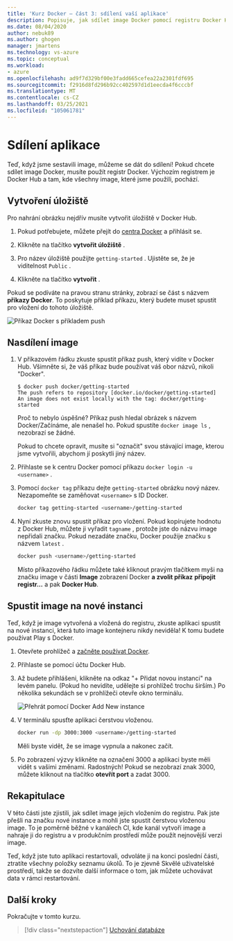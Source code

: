 ```yaml
---
title: 'Kurz Docker – část 3: sdílení vaší aplikace'
description: Popisuje, jak sdílet image Docker pomocí registru Docker Hub.
ms.date: 08/04/2020
author: nebuk89
ms.author: ghogen
manager: jmartens
ms.technology: vs-azure
ms.topic: conceptual
ms.workload:
- azure
ms.openlocfilehash: ad9f7d329bf00e3fadd665cefea22a2301fdf695
ms.sourcegitcommit: f2916d8fd296b92cc402597d1d1eecda4f6cccbf
ms.translationtype: MT
ms.contentlocale: cs-CZ
ms.lasthandoff: 03/25/2021
ms.locfileid: "105061781"
---
```

# <a name="share-your-app"></a>Sdílení aplikace

Teď, když jsme sestavili image, můžeme se dát do sdílení! Pokud chcete sdílet image Docker, musíte použít registr Docker. Výchozím registrem je Docker Hub a tam, kde všechny image, které jsme použili, pochází.

## <a name="create-a-repo"></a>Vytvoření úložiště

Pro nahrání obrázku nejdřív musíte vytvořit úložiště v Docker Hub.

1. Pokud potřebujete, můžete přejít do [centra Docker](https://hub.docker.com/signup/msftedge?utm_source=msftedge) a přihlásit se.

1. Klikněte na tlačítko **vytvořit úložiště** .

1. Pro název úložiště použijte `getting-started` . Ujistěte se, že je viditelnost `Public` .

1. Klikněte na tlačítko **vytvořit** .

Pokud se podíváte na pravou stranu stránky, zobrazí se část s názvem **příkazy Docker**. To poskytuje příklad příkazu, který budete muset spustit pro vložení do tohoto úložiště.

![Příkaz Docker s příkladem push](media/push-command.png)

## <a name="push-the-image"></a>Nasdílení image

1. V příkazovém řádku zkuste spustit příkaz push, který vidíte v Docker Hub. Všimněte si, že váš příkaz bude používat váš obor názvů, nikoli "Docker".

    ```plaintext
    $ docker push docker/getting-started
    The push refers to repository [docker.io/docker/getting-started]
    An image does not exist locally with the tag: docker/getting-started
    ```

    Proč to nebylo úspěšné? Příkaz push hledal obrázek s názvem Docker/Začínáme, ale nenašel ho. Pokud spustíte `docker image ls` , nezobrazí se žádné.

    Pokud to chcete opravit, musíte si "označit" svou stávající image, kterou jsme vytvořili, abychom jí poskytli jiný název.

1. Přihlaste se k centru Docker pomocí příkazu `docker login -u <username>` .

1. Pomocí `docker tag` příkazu dejte `getting-started` obrázku nový název. Nezapomeňte se zaměňovat `<username>` s ID Docker.

    ```bash
    docker tag getting-started <username>/getting-started
    ```

1. Nyní zkuste znovu spustit příkaz pro vložení. Pokud kopírujete hodnotu z Docker Hub, můžete ji vyřadit `tagname` , protože jste do názvu image nepřidali značku. Pokud nezadáte značku, Docker použije značku s názvem `latest` .

    ```bash
    docker push <username>/getting-started
    ```

    Místo příkazového řádku můžete také kliknout pravým tlačítkem myši na značku image v části **Image** zobrazení Docker **a zvolit příkaz** **připojit registr...** a pak **Docker Hub**.

## <a name="run-the-image-on-a-new-instance"></a>Spustit image na nové instanci

Teď, když je image vytvořená a vložená do registru, zkuste aplikaci spustit na nové instanci, která tuto image kontejneru nikdy neviděla! K tomu budete používat Play s Docker.

1. Otevřete prohlížeč a [začněte používat Docker](http://play-with-docker.com).

1. Přihlaste se pomocí účtu Docker Hub.

1. Až budete přihlášeni, klikněte na odkaz "+ Přidat novou instanci" na levém panelu. (Pokud ho nevidíte, udělejte si prohlížeč trochu širším.) Po několika sekundách se v prohlížeči otevře okno terminálu.

    ![Přehrát pomocí Docker Add New instance](media/pwd-add-new-instance.png)

1. V terminálu spusťte aplikaci čerstvou vloženou.

    ```bash
    docker run -dp 3000:3000 <username>/getting-started
    ```

    Měli byste vidět, že se image vypnula a nakonec začít.

1. Po zobrazení výzvy klikněte na označení 3000 a aplikaci byste měli vidět s vašimi změnami. Radostných! Pokud se nezobrazí znak 3000, můžete kliknout na tlačítko **otevřít port** a zadat 3000.

## <a name="recap"></a>Rekapitulace

V této části jste zjistili, jak sdílet image jejich vložením do registru. Pak jste přešli na značku nové instance a mohli jste spustit čerstvou vloženou image. To je poměrně běžné v kanálech CI, kde kanál vytvoří image a nahraje ji do registru a v produkčním prostředí může použít nejnovější verzi image.

Teď, když jste tuto aplikaci restartovali, odvoláte ji na konci poslední části, ztratíte všechny položky seznamu úkolů. To je zjevně Skvělé uživatelské prostředí, takže se dozvíte další informace o tom, jak můžete uchovávat data v rámci restartování.

## <a name="next-steps"></a>Další kroky

Pokračujte v tomto kurzu.

> [!div class="nextstepaction"]
> [Uchování databáze](persist-your-data.md)
